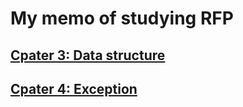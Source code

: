 # My memo of studying RFP
## [Cpater 3: Data structure](Chapter3.md)

## [Cpater 4: Exception](chapter4.md)
